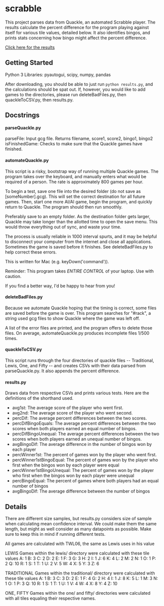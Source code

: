 # scrabble

This project parses data from Quackle, an automated Scrabble player. The results calculate the percent difference for the program playing against itself for various tile values, detailed below. It also identifies bingos, and prints stats concerning how bingo might affect the percent difference.

[Click here for the results](results.csv)

## Getting Started
Python 3
Libraries: pyautogui, scipy, numpy, pandas

After downloading, you should be able to just run `python results.py`, and the calculations should be spat out. If, however, you would like to add games to the directories, please run deleteBadFiles.py, then quackleToCSV.py, then results.py.

## Docstrings ##
#### parseQuackle.py ####
parseFile: Input gcg file. Returns filename, score1, score2, bingo1, bingo2
isFinishedGame: Checks to make sure that the Quackle games have finished.

#### automateQuackle.py ####

This script is a risky, bootstrap way of running multiple Quackle games. The program takes over the keyboard, and manually enters what would be required of a person. The rate is approximately 800 games per hour.

To begin a test, save one file into the desired folder (do not save as [someNumber].gcg). This will set the correct destination for all future games. Then, start one more AI/AI game, begin the program, and quickly return to Quackle. The program should then run smoothly.

Preferably save to an empty folder. As the destination folder gets larger, Quackle 
may take longer than the allotted time to open the save menu. This would throw
everything out of sync, and waste your time.

The process is usually reliable in 1000 interval spurts, and it may be helpful
to disconnect your computer from the internet and close all applications. Sometimes the game is saved before it finishes. See deleteBadFiles.py to help correct these errors.

This is written for Mac (e.g. keyDown('command')).

Reminder: This program takes *ENTIRE CONTROL* of your laptop. Use with caution.

If you find a better way, I'd be happy to hear from you!

#### deleteBadFiles.py ####
Because we automate Quackle hoping that the timing is correct, some files are saved before the game is over. This program searches for "#rack", a string used gcg files to show Quackle where the game was left off.

A list of the error files are printed, and the program offers to delete those files. On average, automateQuackle.py produces incomplete files 1/500 times.

#### quackleToCSV.py ####
This script runs through the four directories of quackle files -- Traditional, Lewis, One, and Fifty -- and creates  CSVs with their data parsed from parseQuackle.py. It also appends the percent difference.

#### results.py ####
Draws data from respective CSVs and prints various tests.
Here are the definitions of the shorthand used.

* avg1st: The average score of the player who went first.
* avg2nd: The average score of the player who went second.
* percDif: The average percent differences between the two scores.
* percDifBingoEquals: The average percent differences between the two scores when both players earned an equal number of bingos.
* percDifBingoUnequal: The average percent differences between the two scores when both players earned an unequal number of bingos.
* avgBingoDif: The average difference in the number of bingos won by each player
* percWinner1st: The percent of games won by the player who went first.
* percWinner1stBingoEqual: The percent of games won by the player who first when the bingos won by each player were equal
* percWinner1stBingoUnequal: The percent of games won by the player who first when the bingos won by each player were unequal
* percBingoEqual: The percent of games where both players had an equal number of bingos
* avgBingoDif: The average difference between the number of bingos  

## Details

There are different size samples, but results.py considers size of sample when calculating mean confidence interval. We could make them the same length, but might as well consider as many datapoints as possible. Make sure to keep this in mind if running different tests. 

All games are calculated with TWL06, the same as Lewis uses in his value

LEWIS
Games within the lewis/ directory were calculated with these tile values
A: 1  B: 3  C: 2  D: 2  E: 1  F: 3  G: 3  H: 2  I: 1  J: 6  K: 4  L: 2  M: 2
N: 1  O: 1  P: 2  Q: 10 R: 1  S: 1  T: 1  U: 2  V: 5  W: 4  X: 5  Y: 3  Z: 6

TRADITIONAL
Games within the traditional/ directory were calculated with these tile values
A: 1  B: 3  C: 3  D: 2  E: 1  F: 4  G: 2  H: 4  I: 1  J: 8  K: 5  L: 1  M: 3
N: 1  O: 1  P: 3  Q: 10 R: 1  S: 1  T: 1  U: 1  V: 4  W: 4  X: 8  Y: 4  Z: 10

ONE, FIFTY
Games within the one/ and fifty/ directories were calculated with all tiles equaling their respective names.
